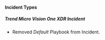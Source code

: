 
#### Incident Types

##### Trend Micro Vision One XDR Incident
- Removed *Default* Playbook from Incident.
